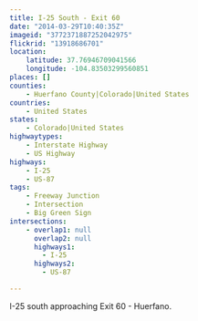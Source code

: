 ```yaml
---
title: I-25 South - Exit 60
date: "2014-03-29T10:40:35Z"
imageid: "3772371887252042975"
flickrid: "13918686701"
location:
    latitude: 37.76946709041566
    longitude: -104.83503299560851
places: []
counties:
    - Huerfano County|Colorado|United States
countries:
    - United States
states:
    - Colorado|United States
highwaytypes:
    - Interstate Highway
    - US Highway
highways:
    - I-25
    - US-87
tags:
    - Freeway Junction
    - Intersection
    - Big Green Sign
intersections:
    - overlap1: null
      overlap2: null
      highways1:
        - I-25
      highways2:
        - US-87

---
```

I-25 south approaching Exit 60 - Huerfano.